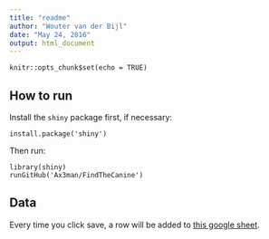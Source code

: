 ```yaml
---
title: "readme"
author: "Wouter van der Bijl"
date: "May 24, 2016"
output: html_document
---
```


```{r setup, include=FALSE}
knitr::opts_chunk$set(echo = TRUE)
```

## How to run

Install the `shiny` package first, if necessary:

```{r shiny, eval = FALSE}
install.package('shiny')
```

Then run:

```{r run_app}
library(shiny)
runGitHub('Ax3man/FindTheCanine')
```

## Data

Every time you click save, a row will be added to [this google sheet](https://docs.google.com/spreadsheets/d/1R9FLU0xr9uNC79LCqzu2axQ4McPMjZWV0u96ap2kDIc/edit?usp=sharing).
